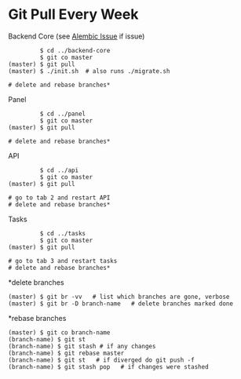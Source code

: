 # Git Pull Every Week

Backend Core (see [Alembic Issue](#alembic-issue) if issue)

             $ cd ../backend-core
             $ git co master
    (master) $ git pull
    (master) $ ./init.sh  # also runs ./migrate.sh
    
    # delete and rebase branches*

Panel

             $ cd ../panel
             $ git co master
    (master) $ git pull
    
    # delete and rebase branches*

API

             $ cd ../api
             $ git co master
    (master) $ git pull
    
    # go to tab 2 and restart API
    # delete and rebase branches*

Tasks

             $ cd ../tasks
             $ git co master
    (master) $ git pull
    
    # go to tab 3 and restart tasks
    # delete and rebase branches*

\*delete branches  

    (master) $ git br -vv   # list which branches are gone, verbose
    (master) $ git br -D branch-name   # delete branches marked done

\*rebase branches

    (master) $ git co branch-name
    (branch-name) $ git st    
    (branch-name) $ git stash # if any changes
    (branch-name) $ git rebase master
    (branch-name) $ git st   # if diverged do git push -f
    (branch-name) $ git stash pop   # if changes were stashed